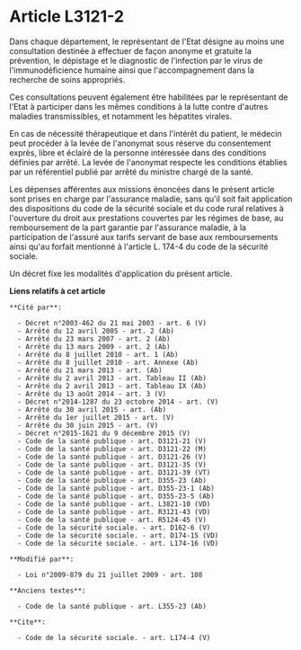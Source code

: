 # Article L3121-2

Dans chaque département, le représentant de l'Etat désigne au moins une consultation destinée à effectuer de façon anonyme et
gratuite la prévention, le dépistage et le diagnostic de l'infection par le virus de l'immunodéficience humaine ainsi que
l'accompagnement dans la recherche de soins appropriés. 

Ces consultations peuvent également être habilitées par le représentant de l'Etat à participer dans les mêmes conditions à la
lutte contre d'autres maladies transmissibles, et notamment les hépatites virales. 

En cas de nécessité thérapeutique et dans l'intérêt du patient, le médecin peut procéder à la levée de l'anonymat sous
réserve du consentement exprès, libre et éclairé de la personne intéressée dans des conditions définies par arrêté. La levée
de l'anonymat respecte les conditions établies par un référentiel publié par arrêté du ministre chargé de la santé. 

Les dépenses afférentes aux missions énoncées dans le présent article sont prises en charge par l'assurance maladie, sans
qu'il soit fait application des dispositions du code de la sécurité sociale et du code rural relatives à l'ouverture du droit
aux prestations couvertes par les régimes de base, au remboursement de la part garantie par l'assurance maladie, à la
participation de l'assuré aux tarifs servant de base aux remboursements ainsi qu'au forfait mentionné à l'article L. 174-4 du
code de la sécurité sociale. 

Un décret fixe les modalités d'application du présent article.

**Liens relatifs à cet article**

	**Cité par**:

	  - Décret n°2003-462 du 21 mai 2003 - art. 6 (V)
	  - Arrêté du 12 avril 2005 - art. 2 (Ab)
	  - Arrêté du 23 mars 2007 - art. 2 (Ab)
	  - Arrêté du 13 mars 2009 - art. 2 (Ab)
	  - Arrêté du 8 juillet 2010 - art. 1 (Ab)
	  - Arrêté du 8 juillet 2010 - art. Annexe (Ab)
	  - Arrêté du 21 mars 2013 - art. (Ab)
	  - Arrêté du 2 avril 2013 - art. Tableau II (Ab)
	  - Arrêté du 2 avril 2013 - art. Tableau IX (Ab)
	  - Arrêté du 13 août 2014 - art. 3 (V)
	  - Décret n°2014-1287 du 23 octobre 2014 - art. (V)
	  - Arrêté du 30 avril 2015 - art. (Ab)
	  - Arrêté du 1er juillet 2015 - art. (V)
	  - Arrêté du 30 juin 2015 - art. (V)
	  - Décret n°2015-1621 du 9 décembre 2015 (V)
	  - Code de la santé publique - art. D3121-21 (V)
	  - Code de la santé publique - art. D3121-22 (M)
	  - Code de la santé publique - art. D3121-26 (V)
	  - Code de la santé publique - art. D3121-35 (V)
	  - Code de la santé publique - art. D3121-39 (VT)
	  - Code de la santé publique - art. D355-23 (Ab)
	  - Code de la santé publique - art. D355-23-1 (Ab)
	  - Code de la santé publique - art. D355-23-5 (Ab)
	  - Code de la santé publique - art. L3821-10 (VD)
	  - Code de la santé publique - art. R3121-43 (VD)
	  - Code de la santé publique - art. R5124-45 (V)
	  - Code de la sécurité sociale. - art. D162-6 (V)
	  - Code de la sécurité sociale. - art. D174-15 (VD)
	  - Code de la sécurité sociale. - art. L174-16 (VD)

	**Modifié par**:

	  - Loi n°2009-879 du 21 juillet 2009 - art. 108

	**Anciens textes**:

	  - Code de la santé publique - art. L355-23 (Ab)

	**Cite**:

	  - Code de la sécurité sociale. - art. L174-4 (V)
